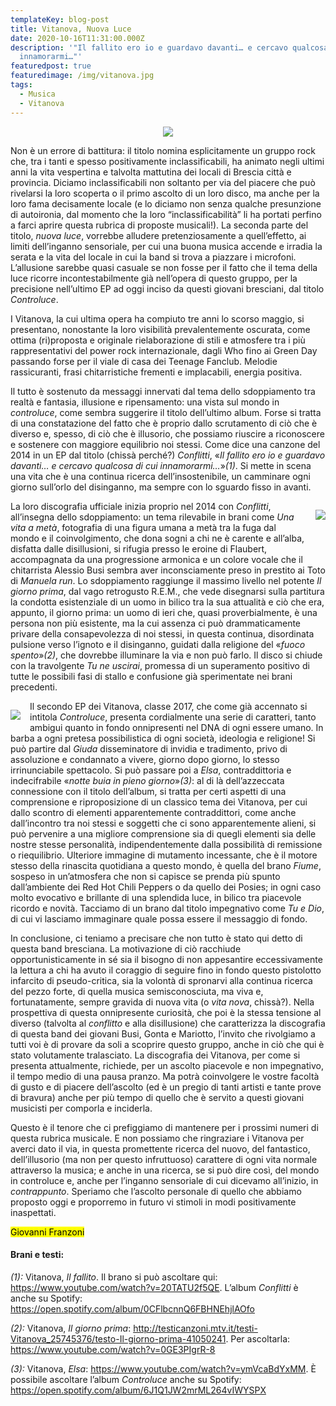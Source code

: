 ```yaml
---
templateKey: blog-post
title: Vitanova, Nuova Luce
date: 2020-10-16T11:31:00.000Z
description: '"Il fallito ero io e guardavo davanti… e cercavo qualcosa di cui
  innamorarmi…"'
featuredpost: true
featuredimage: /img/vitanova.jpg
tags:
  - Musica
  - Vitanova
---
```

<center>

![](/img/vitanova.jpg)

</center>

Non è un errore di battitura: il titolo nomina esplicitamente un gruppo rock che, tra i tanti e spesso positivamente inclassificabili, ha animato negli ultimi anni la vita vespertina e talvolta mattutina dei locali di Brescia città e provincia. Diciamo inclassificabili non soltanto per via del piacere che può rivelarsi la loro scoperta o il primo ascolto di un loro disco, ma anche per la loro fama decisamente locale (e lo diciamo non senza qualche presunzione di autoironia, dal momento che la loro “inclassificabilità” li ha portati perfino a farci aprire questa rubrica di proposte musicali!). La seconda parte del titolo, *nuova luce*, vorrebbe alludere pretenziosamente a quell’effetto, ai limiti dell’inganno sensoriale, per cui una buona musica accende e irradia la serata e la vita del locale in cui la band si trova a piazzare i microfoni. L’allusione sarebbe quasi casuale se non fosse per il fatto che il tema della luce ricorre incontestabilmente già nell’opera di questo gruppo, per la precisione nell’ultimo EP ad oggi inciso da questi giovani bresciani, dal titolo *Controluce*.

I Vitanova, la cui ultima opera ha compiuto tre anni lo scorso maggio, si presentano, nonostante la loro visibilità prevalentemente oscurata, come ottima (ri)proposta e originale rielaborazione di stili e atmosfere tra i più rappresentativi del power rock internazionale, dagli Who fino ai Green Day passando forse per il viale di casa dei Teenage Fanclub. Melodie rassicuranti, frasi chitarristiche frementi e implacabili, energia positiva.

Il tutto è sostenuto da messaggi innervati dal tema dello sdoppiamento tra realtà e fantasia, illusione e ripensamento: una vista sul mondo in *controluce*, come sembra suggerire il titolo dell’ultimo album. Forse si tratta di una constatazione del fatto che è proprio dallo scrutamento di ciò che è diverso e, spesso, di ciò che è illusorio, che possiamo riuscire a riconoscere e sostenere con maggiore equilibrio noi stessi. Come dice una canzone del 2014 in un EP dal titolo (chissà perché?) *Conflitti*, «*Il fallito ero io e guardavo davanti… e cercavo qualcosa di cui innamorarmi…*»[](#_ftn1)*(1)*. Si mette in scena una vita che è una continua ricerca dell’insostenibile, un camminare ogni giorno sull’orlo del disinganno, ma sempre con lo sguardo fisso in avanti. <div style="float: right; margin-left: 15px">

![](/img/vitanova_controluce.jpg)

</div>  

La loro discografia ufficiale inizia proprio nel 2014 con *Conflitti*, all’insegna dello sdoppiamento: un tema rilevabile in brani come *Una vita a metà*, fotografia di una figura umana a metà tra la fuga dal mondo e il coinvolgimento, che dona sogni a chi ne è carente e all’alba, disfatta dalle disillusioni, si rifugia presso le eroine di Flaubert, accompagnata da una progressione armonica e un colore vocale che il chitarrista Alessio Busi sembra aver inconsciamente preso in prestito ai Toto di *Manuela run*. Lo sdoppiamento raggiunge il massimo livello nel potente *Il giorno prima*, dal vago retrogusto R.E.M., che vede disegnarsi sulla partitura la condotta esistenziale di un uomo in bilico tra la sua attualità e ciò che era, appunto, il giorno prima: un uomo di ieri che, quasi proverbialmente, è una persona non più esistente, ma la cui assenza ci può drammaticamente privare della consapevolezza di noi stessi, in questa continua, disordinata pulsione verso l’ignoto e il disinganno, guidati dalla religione del «*fuoco spento*»*(2)*[](#_ftn2), che dovrebbe illuminare la via e non può farlo. Il disco si chiude con la travolgente *Tu ne uscirai*, promessa di un superamento positivo di tutte le possibili fasi di stallo e confusione già sperimentate nei brani precedenti. <div style="float: left; margin-right: 15px">

![](/img/vitanova-conflitti.png)

</div>  

Il secondo EP dei Vitanova, classe 2017, che come già accennato si intitola *Controluce*, presenta cordialmente una serie di caratteri, tanto ambigui quanto in fondo onnipresenti nel DNA di ogni essere umano. In barba a ogni pretesa possibilistica di ogni società, ideologia e religione! Si può partire dal *Giuda* disseminatore di invidia e tradimento, privo di assoluzione e condannato a vivere, giorno dopo giorno, lo stesso irrinunciabile spettacolo. Si può passare poi a *Elsa*, contraddittoria e indecifrabile «*notte buia in pieno giorno*»[](#_ftn1)*(3)*: al di là dell’azzeccata connessione con il titolo dell’album, si tratta per certi aspetti di una comprensione e riproposizione di un classico tema dei Vitanova, per cui dallo scontro di elementi apparentemente contraddittori, come anche dall’incontro tra noi stessi e soggetti che ci sono apparentemente alieni, si può pervenire a una migliore comprensione sia di quegli elementi sia delle nostre stesse personalità, indipendentemente dalla possibilità di remissione o riequilibrio. Ulteriore immagine di mutamento incessante, che è il motore stesso della rinascita quotidiana a questo mondo, è quella del brano *Fiume*, sospeso in un’atmosfera che non si capisce se prenda più spunto dall’ambiente dei Red Hot Chili Peppers o da quello dei Posies; in ogni caso molto evocativo e brillante di una splendida luce, in bilico tra piacevole ricordo e novità. Tacciamo di un brano dal titolo impegnativo come *Tu e Dio*, di cui vi lasciamo immaginare quale possa essere il messaggio di fondo.

In conclusione, ci teniamo a precisare che non tutto è stato qui detto di questa band bresciana. La motivazione di ciò racchiude opportunisticamente in sé sia il bisogno di non appesantire eccessivamente la lettura a chi ha avuto il coraggio di seguire fino in fondo questo pistolotto infarcito di pseudo-critica, sia la volontà di spronarvi alla continua ricerca del pezzo forte, di quella musica semisconosciuta, ma viva e, fortunatamente, sempre gravida di nuova vita (o *vita nova*, chissà?). Nella prospettiva di questa onnipresente curiosità, che poi è la stessa tensione al diverso (talvolta al *conflitto* e alla disillusione) che caratterizza la discografia di questa band dei giovani Busi, Gonta e Mariotto, l’invito che rivolgiamo a tutti voi è di provare da soli a scoprire questo gruppo, anche in ciò che qui è stato volutamente tralasciato. La discografia dei Vitanova, per come si presenta attualmente, richiede, per un ascolto piacevole e non impegnativo, il tempo medio di una pausa pranzo. Ma potrà coinvolgere le vostre facoltà di gusto e di piacere dell’ascolto (ed è un pregio di tanti artisti e tante prove di bravura) anche per più tempo di quello che è servito a questi giovani musicisti per comporla e inciderla.

Questo è il tenore che ci prefiggiamo di mantenere per i prossimi numeri di questa rubrica musicale. E non possiamo che ringraziare i Vitanova per averci dato il via, in questa promettente ricerca del nuovo, del fantastico, dell’illusorio (ma non per questo infruttuoso) carattere di ogni vita normale attraverso la musica; e anche in una ricerca, se si può dire così, del mondo in controluce e, anche per l’inganno sensoriale di cui dicevamo all’inizio, in *contrappunto*. Speriamo che l’ascolto personale di quello che abbiamo proposto oggi e proporremo in futuro vi stimoli in modi positivamente inaspettati.

<mark> Giovanni Franzoni </mark>

#### Brani e testi:

*(1):* Vitanova, *Il fallito*. Il brano si può ascoltare qui: <https://www.youtube.com/watch?v=20TATU2f5QE>. L’album *Conflitti* è anche su Spotify: <https://open.spotify.com/album/0CFlbcnnQ6FBHNEhjlAOfo>

*(2):* Vitanova, *Il giorno prima*: <http://testicanzoni.mtv.it/testi-Vitanova_25745376/testo-Il-giorno-prima-41050241>. Per ascoltarla: <https://www.youtube.com/watch?v=0GE3PIgrR-8>

*(3):* Vitanova, *Elsa*: <https://www.youtube.com/watch?v=ymVcaBdYxMM>. È possibile ascoltare l’album *Controluce* anche su Spotify: <https://open.spotify.com/album/6J1Q1JW2mrML264vIWYSPX>